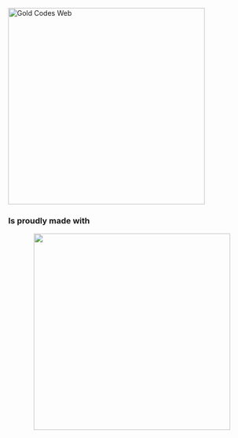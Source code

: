 <p align="left">
    <a href="https://goldcodesweb.herokuapp.com/" target="_blank">
        <img src="https://goldcodesweb.herokuapp.com/favicons/GCW-144.png" 
             width="400" alt="Gold Codes Web" />
    </a>
</p>

### Is proudly made with 

<p align="center">
    <a href="https://laravel.com" target="_blank">
        <img src="https://raw.githubusercontent.com/laravel/art/master/logo-lockup/5%20SVG/2%20CMYK/1%20Full%20Color/laravel-logolockup-cmyk-red.svg" 
             width="400" />
    </a>
</p>

